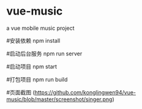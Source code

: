 # vue-music
a vue mobile music project

#安装依赖
npm install

#启动后台服务
npm run server

#启动项目
npm start

#打包项目
npm run build

#页面截图
(https://github.com/konglingwen94/vue-music/blob/master/screenshot/singer.png)